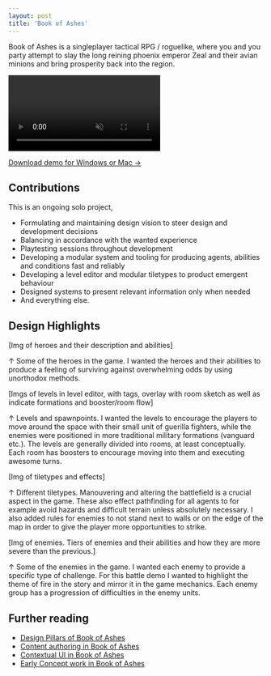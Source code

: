 ```yaml
---
layout: post
title: 'Book of Ashes'
---
```


Book of Ashes is a singleplayer tactical RPG / roguelike, where you and you party attempt to slay the long reining phoenix emperor Zeal and their avian minions and bring prosperity back into the region.

<video src="/assets/video/BookOfAshes_trailer.mp4" autoplay loop muted></video>

<div class="blocklink">
<a href="https://drive.google.com/file/d/1pNbVPoUSmdgoKceq_aCguCl8c_r7vAZ0/view?usp=drive_link" target="_blank">Download demo for Windows or Mac →</a></div>

## Contributions
This is an ongoing solo project, 

- Formulating and maintaining design vision to steer design and development decisions
- Balancing in accordance with the wanted experience
- Playtesting sessions throughout development
- Developing a modular system and tooling for producing agents, abilities and conditions fast and reliably
- Developing a level editor and modular tiletypes to product emergent behaviour
- Designed systems to present relevant information only when needed
- And everything else.

## Design Highlights

[Img of heroes and their description and abilities]
<div class="small"> ↑ Some of the heroes in the game. I wanted the heroes and their abilities to produce a feeling of surviving against overwhelming odds by using unorthodox methods. </div>

[Imgs of levels in level editor, with tags, overlay with room sketch as well as indicate formations and booster/room flow]
<div class="small"> ↑ Levels and spawnpoints. I wanted the levels to encourage the players to move around the space with their small unit of guerilla fighters, while the enemies were positioned in more traditional military formations (vanguard etc.). The levels are generally divided into rooms, at least conceptually. Each room has boosters to encourage moving into them and executing awesome turns.</div>

[Img of tiletypes and effects]
<div class="small"> ↑ Different tiletypes. Manouvering and altering the battlefield is a crucial aspect in the game. These also effect pathfinding for all agents to for example avoid hazards and difficult terrain unless absolutely necessary. I also added rules for enemies to not stand next to walls or on the edge of the map in order to give the player more opportunities to strike. </div>

[Img of enemies. Tiers of enemies and their abilities and how they are more severe than the previous.]
<div class="small"> ↑ Some of the enemies in the game. I wanted each enemy to provide a specific type of challenge. For this battle demo I wanted to highlight the theme of fire in the story and mirror it in the game mechanics. Each enemy group has a progression of difficulties in the enemy units. </div>

## Further reading
- [Design Pillars of Book of Ashes](/BOA-design-pillars)
- [Content authoring in Book of Ashes](/BOA-tooling)
- [Contextual UI in Book of Ashes](/BOA-UI)
- [Early Concept work in Book of Ashes](/BOA-early-concepts)